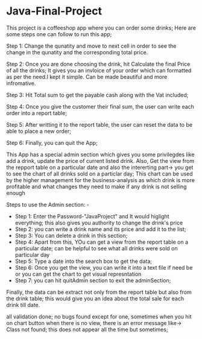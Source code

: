 # Java-Final-Project
This project is a coffeeshop app where you can order some drinks;
Here are some steps one can follow to run this app;


  Step 1: Change the qunatity and move to next cell in order to see the change in the qunatity and the corresponding total price.
  
  Step 2: Once you are done choosing the drink, hit Calculate the final Price of all the drinks; It gives you an invloice of your order which can formatted as per the need.I kept it simple. Can be made beautiful and more infromative.
  
  Step 3: Hit Total sum to get the payable cash along with the Vat included;
  
  Step 4: Once you give the customer their final sum, the user can write each order into a report table;
  
  Step 5: After writting it to the report table, the user can reset the data to be able to place a new order;
  
  Step 6: Finally, you can quit the App;
  
  
  This App has a special admin section which gives you some privilegdes like add a drink, update the price of current listed drink.
  Also, Get the view from the repport table on a particular date and also the intererting part-> you get to see the chart of all drinks sold on a particlar day;
  This chart can be used by the higher management for the business-analysis as which drink is more profitable and what changes they need to make if any drink is not selling enough
  
  Steps to use the Admin section: -
  
  * Step 1: Enter the Password-"JavaProject" and It would higlight everything; this also gives you authority to change the drink's price
  * Step 2: you can write a drink name and its price and add it to the list;
  * Step 3: You can delete a drink in this section;
  * Step 4: Apart from this, YOu can get a view from the report table on a particular date; can be helpful to see what all drinks were sold on particular day
  * Step 5: Type a date into the search box to get the data;
  * Step 6: Once you get the view, you can write it into a text file if need be or you can get the chart to get visual represntation
  * Step 7: you can hit quitAdmin section to exit the adminSection;
  
Finally, the data can be extract not only from the report table but also from the drink table; this would give you an idea about the total sale for each drink till date.

all validation done; no bugs found except for one, sometimes when you hit on chart button when there is no view, there is an error message like->
Class not found; this does not appear all the time but sometimes;
